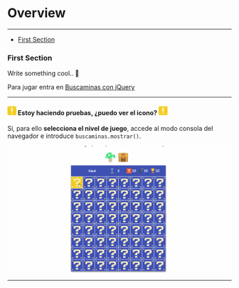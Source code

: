 # Overview

---

- [First Section](#section-1)

<a name="section-1"></a>
### First Section

Write something cool.. 🦊

Para jugar entra en [Buscaminas con jQuery](https://iesgrancapitan-dwec.github.io/Buscaminas-Guillermo/)

**********

#### <img src="../../images/prueba1.svg" width="20px"> Estoy haciendo pruebas, ¿puedo ver el icono? <img src="../../images/prueba1.svg" width="20px">

Sí, para ello **selecciona el nivel de juego**, accede al modo consola del navegador e introduce ```buscaminas.mostrar()```.

![Texto alternativo](../../images/prueba.gif)

**********

